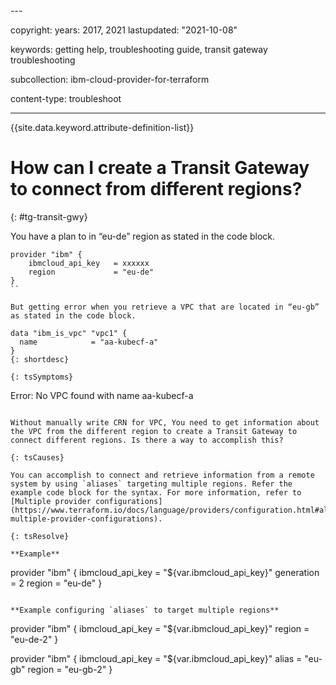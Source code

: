 <staging>
---

copyright:
  years: 2017, 2021
lastupdated: "2021-10-08"

keywords: getting help, troubleshooting guide, transit gateway troubleshooting

subcollection: ibm-cloud-provider-for-terraform

content-type: troubleshoot

---

{{site.data.keyword.attribute-definition-list}}


# How can I create a Transit Gateway to connect from different regions?
{: #tg-transit-gwy}

You have a plan to in “eu-de” region as stated in the code block.

```
provider "ibm" {
    ibmcloud_api_key   = xxxxxx
    region             = "eu-de"
}
``

But getting error when you retrieve a VPC that are located in “eu-gb” as stated in the code block.

data "ibm_is_vpc" "vpc1" {
  name            = "aa-kubecf-a"
}
{: shortdesc}

{: tsSymptoms}

```
Error: No VPC found with name aa-kubecf-a 
```

Without manually write CRN for VPC, You need to get information about the VPC from the different region to create a Transit Gateway to connect different regions. Is there a way to accomplish this? 

{: tsCauses}

You can accomplish to connect and retrieve information from a remote system by using `aliases` targeting multiple regions. Refer the example code block for the syntax. For more information, refer to [Multiple provider configurations](https://www.terraform.io/docs/language/providers/configuration.html#alias-multiple-provider-configurations).

{: tsResolve}

**Example**

```
provider "ibm" {
  ibmcloud_api_key = "${var.ibmcloud_api_key}"
  generation = 2
  region = "eu-de"
}
```

**Example configuring `aliases` to target multiple regions**

```
provider "ibm" {
  ibmcloud_api_key = "${var.ibmcloud_api_key}"
  region = "eu-de-2"
}

provider "ibm" {
  ibmcloud_api_key = "${var.ibmcloud_api_key}"
  alias  = "eu-gb"
  region = "eu-gb-2"
}
```

